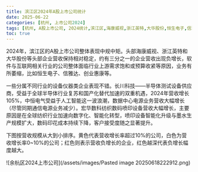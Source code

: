 ```yaml
---
title: 滨江区2024年A股上市公司统计
date: 2025-06-22
categories: [杭州, 上市公司2024]
tags: [杭州, A股上市公司, 2024统计,滨江区,海康威视,浙江英特,大华股份,恒生电子,信雅达,创业惠康,长川科技,中恒电气,宏华数科]     # TAG names should always be lowercase
toc: true
---
```


2024年，滨江区的A股上市公司整体表现中规中矩。头部海康威视、浙江英特和大华股份等头部企业营收保持相对稳定，约有三分之一的企业营收出现负增长，软件与互联网相关行业的公司整体面临行业上游需求饱和或预算收紧等原因，业务有所萎缩，比如恒生电子、信雅达、创业惠康等。

一些分属不同行业的设备仪器类企业表现不错。长川科技——半导体测试设备供应商，受益于全球半导体行业复苏和国产化替代加速的双重机遇，2024年营收增长105%，中恒电气受益于人工智能这一波浪潮，数据中心电源业务营收大幅增长（尽管同期通信电源业务减少）。宏华数科纺织数码喷印设备营收大幅增长，主要原因是在全球纺织行业加速向数字化、智能化转型，喷印设备智能化升级与墨水生产规模扩大，数码印花成本持续下降，客户接受度随之显著提升。

下图按营收规模从大到小排序。黄色代表营收增长率超过10%的公司，白色为营收增长率0~10%的公司；红色则表示营收负增长的企业，红色越深代表负增长幅度越大。


![余杭区2024上市公司](/assets/images/Pasted image 20250618222912.png)
